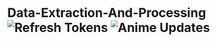 # Data-Extraction-And-Processing  ![Refresh Tokens](https://github.com/AnimeTrackerr/Data-Extraction-And-Processing/actions/workflows/refreshTokens.yaml/badge.svg) ![Anime Updates](https://github.com/AnimeTrackerr/Data-Extraction-And-Processing/actions/workflows/watchFile.yaml/badge.svg)
